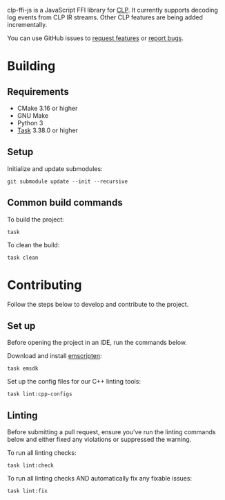 clp-ffi-js is a JavaScript FFI library for [CLP]. It currently supports decoding log events from CLP
IR streams. Other CLP features are being added incrementally.

You can use GitHub issues to [request features][feature-req] or [report bugs][bug-report].

# Building

## Requirements
* CMake 3.16 or higher
* GNU Make
* Python 3
* [Task] 3.38.0 or higher

## Setup
Initialize and update submodules:
```shell
git submodule update --init --recursive
```

## Common build commands
To build the project:
```shell
task
```

To clean the build:
```shell
task clean
```

# Contributing 
Follow the steps below to develop and contribute to the project.

## Set up
Before opening the project in an IDE, run the commands below.

Download and install [emscripten]:
```shell
task emsdk
```

Set up the config files for our C++ linting tools:
```shell
task lint:cpp-configs
```

## Linting
Before submitting a pull request, ensure you’ve run the linting commands below and either fixed any
violations or suppressed the warning.

To run all linting checks:
```shell
task lint:check
```

To run all linting checks AND automatically fix any fixable issues:
```shell
task lint:fix
```

[bug-report]: https://github.com/y-scope/clp-ffi-js/issues/new?labels=bug&template=bug-report.yml
[CLP]: https://github.com/y-scope/clp
[emscripten]: https://emscripten.org
[feature-req]: https://github.com/y-scope/clp-ffi-js/issues/new?labels=enhancement&template=feature-request.yml
[Task]: https://taskfile.dev
